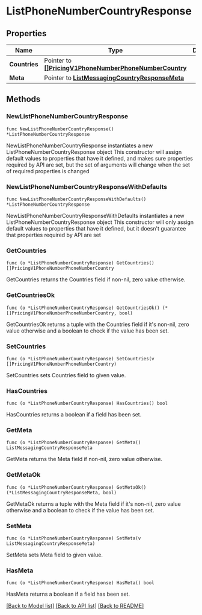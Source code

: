 # ListPhoneNumberCountryResponse

## Properties

Name | Type | Description | Notes
------------ | ------------- | ------------- | -------------
**Countries** | Pointer to [**[]PricingV1PhoneNumberPhoneNumberCountry**](PricingV1PhoneNumberPhoneNumberCountry.md) |  | [optional] 
**Meta** | Pointer to [**ListMessagingCountryResponseMeta**](ListMessagingCountryResponse_meta.md) |  | [optional] 

## Methods

### NewListPhoneNumberCountryResponse

`func NewListPhoneNumberCountryResponse() *ListPhoneNumberCountryResponse`

NewListPhoneNumberCountryResponse instantiates a new ListPhoneNumberCountryResponse object
This constructor will assign default values to properties that have it defined,
and makes sure properties required by API are set, but the set of arguments
will change when the set of required properties is changed

### NewListPhoneNumberCountryResponseWithDefaults

`func NewListPhoneNumberCountryResponseWithDefaults() *ListPhoneNumberCountryResponse`

NewListPhoneNumberCountryResponseWithDefaults instantiates a new ListPhoneNumberCountryResponse object
This constructor will only assign default values to properties that have it defined,
but it doesn't guarantee that properties required by API are set

### GetCountries

`func (o *ListPhoneNumberCountryResponse) GetCountries() []PricingV1PhoneNumberPhoneNumberCountry`

GetCountries returns the Countries field if non-nil, zero value otherwise.

### GetCountriesOk

`func (o *ListPhoneNumberCountryResponse) GetCountriesOk() (*[]PricingV1PhoneNumberPhoneNumberCountry, bool)`

GetCountriesOk returns a tuple with the Countries field if it's non-nil, zero value otherwise
and a boolean to check if the value has been set.

### SetCountries

`func (o *ListPhoneNumberCountryResponse) SetCountries(v []PricingV1PhoneNumberPhoneNumberCountry)`

SetCountries sets Countries field to given value.

### HasCountries

`func (o *ListPhoneNumberCountryResponse) HasCountries() bool`

HasCountries returns a boolean if a field has been set.

### GetMeta

`func (o *ListPhoneNumberCountryResponse) GetMeta() ListMessagingCountryResponseMeta`

GetMeta returns the Meta field if non-nil, zero value otherwise.

### GetMetaOk

`func (o *ListPhoneNumberCountryResponse) GetMetaOk() (*ListMessagingCountryResponseMeta, bool)`

GetMetaOk returns a tuple with the Meta field if it's non-nil, zero value otherwise
and a boolean to check if the value has been set.

### SetMeta

`func (o *ListPhoneNumberCountryResponse) SetMeta(v ListMessagingCountryResponseMeta)`

SetMeta sets Meta field to given value.

### HasMeta

`func (o *ListPhoneNumberCountryResponse) HasMeta() bool`

HasMeta returns a boolean if a field has been set.


[[Back to Model list]](../README.md#documentation-for-models) [[Back to API list]](../README.md#documentation-for-api-endpoints) [[Back to README]](../README.md)


